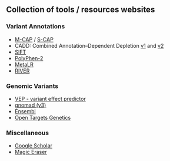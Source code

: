 ## Collection of tools / resources websites

### Variant Annotations
* [M-CAP](https://www.nature.com/articles/ng.3703) / [S-CAP](https://www.nature.com/articles/s41588-019-0348-4)
* CADD: Combined Annotation–Dependent Depletion [v1](https://www.nature.com/articles/ng.2892) and [v2](https://academic.oup.com/nar/article/47/D1/D886/5146191)
* [SIFT]()
* [PolyPhen-2]()
* [MetaLR]()
* [RIVER]()

### Genomic Variants
* [VEP - variant effect predictor](https://asia.ensembl.org/info/docs/tools/vep/index.html)
* [gnomad (v3)](https://gnomad.broadinstitute.org/region/22-23241400-23241440?dataset=gnomad_r3)
* [Ensembl](https://asia.ensembl.org/Homo_sapiens/Variation/Mappings?db=core;r=22:23240940-23241940;v=rs5759655;vdb=variation;vf=184891459)
* [Open Targets Genetics](https://genetics.opentargets.org/variant/1_154453788_C_T)

### Miscellaneous
* [Google Scholar](https://scholar.google.com.au/)
* [Magic Eraser](https://www.magiceraser.io/)
